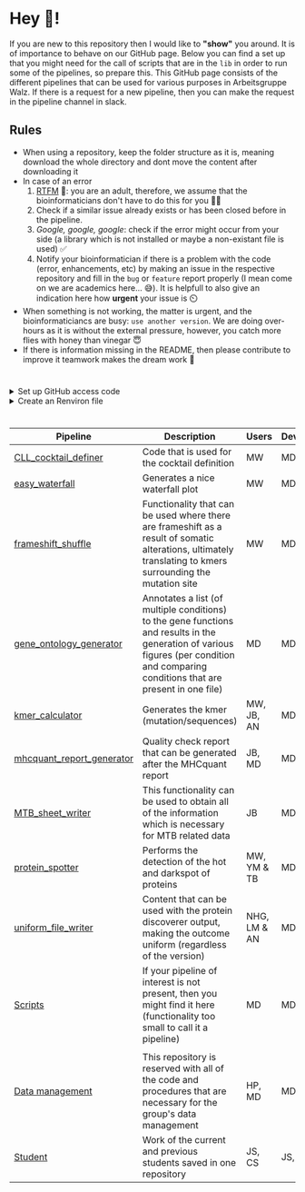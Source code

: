 
# Hey 👋!

If you are new to this repository then I would like to **"show"** you around. It is of importance to behave on our GitHub page. Below you can find a set up that you might need for the call of scripts that are in the `lib` in order to run some of the pipelines, so prepare this. This GitHub page consists of the different pipelines that can be used for various purposes in Arbeitsgruppe Walz. If there is a request for a new pipeline, then you can make the request in the pipeline channel in slack.

## Rules
* When using a repository, keep the folder structure as it is, meaning download the whole directory and dont move the content after downloading it
* In case of an error
  1. [RTFM](https://nl.wikipedia.org/wiki/Read_the_fucking_manual) 🤦: you are an adult, therefore, we assume that the bioinformaticians don't have to do this for you 🤷‍♀️
  2. Check if a similar issue already exists or has been closed before in the pipeline.
  3. *Google, google, google*: check if the error might occur from your side (a library which is not installed or maybe a non-existant file is used) ✅
  4. Notify your bioinformatician if there is a problem with the code (error, enhancements, etc) by making an issue in the respective repository and fill in the `bug` or `feature` report properly (I mean come on we are academics here... 😅). It is helpfull to also give an indication here how **urgent** your issue is ⏲️
* When something is not working, the matter is urgent, and the bioinformaticiancs are busy: `use another version`. We are doing over-hours as it is without the external pressure, however, you catch more flies with honey than vinegar 😇
* If there is information missing in the README, then please contribute to improve it teamwork makes the dream work 💪

#

<details markdown="1">

<summary>Set up GitHub access code</summary>

## General purpose
Since copy-pasting is a **sin**, script stored in the library can be accessed in other scripts easily. 
Before this is possible, you need to make sure that your personalized access token and github email address are stored on your computer in an external file. 
How this is done, can be read below.

1. Generate a new token on [GitHub](https://github.com/settings/tokens/new)
2. Add a note, describing where you are using this token for (example; `GITHUB_PAT`)
3. Fill in the expiration date (example; `90 days` or `No expiration`)
4. Select the following scopes:

    - [x] **repo**
      - [x] repo:status
      - [x] repo_deployment
      - [x] public_repo
      - [x] repo:invite
      - [x] security_events
    - [ ] **workflow**
    - [ ] **write:packages**
      - [ ] read:packages
    - [ ] **delete:packages**
    - [ ] **admin:org**
      - [ ] write:org
      - [ ] read:org
    - [ ] **admin:public_key**
      - [ ] write:public_key
      - [ ] read:public_key
    - [X] **admin:repo_hook**
      - [X] write:repo_hook
      - [X] read:repo_hook
    - [ ] **admin:org_hook**
    - [ ] **gist**
    - [ ] **notifications**
    - [ ] **user**
      - [ ] read:user
      - [ ] user:email
      - [ ] user:follow
    - [X] **delete_repo**
    - [ ] **write:discussion**
      - [ ] read:discussion
    - [ ] **admin:enterprise**
      - [ ] manage_billing:enterprise
      - [ ] read:enterprise
    - [ ] **admin:gpg_key**
      - [ ] write:gpg_key
      - [ ] read:gpg_key

5. Click on `Generate token`
6. Copy-paste the code which is highlighted in the green bar (this is your personalized access code) 

### Problems

If you want to have an overview about with codes are made, or if you want to remove or generate one, then you can go to the [Personalized access tokens] (https://github.com/settings/tokens) overview
Additionally, a detailed overview is provided in the GitHub [documents](https://docs.github.com/en/authentication/keeping-your-account-and-data-secure/creating-a-personal-access-token).

</details>

<details markdown="1">

<summary>Create an Renviron file</summary>

### Mac and Linux
1. Open the terminal (Control + Option + Shift + T / Ctrl+Alt+T) and type `touch $HOME/.Renviron`
2. To open the file you just created in the terminal using `open $HOME/.Renviron`

3. Then write the following information:
```
GITHUB_MAIL=[github email] 
GITHUB_PAT=[personalized access code]
```

4. This will save and store the content in an `.Renviron` file which is located in the Home folder.
5. If you opened RStudio, then reopen this.
6. As a test, run `Sys.getenv('GITHUB_MAIL')` to access the variable in R.

### Windows

1. Press Windows+R to open the Run dialog box, and then type `powershell` in the text box and open this. 
2. Copy this code into powershell

```
Add-Content c:\Users\$env:USERNAME\Documents\.Renviron "GITHUB_MAIL=[github email]"
Add-Content c:\Users\$env:USERNAME\Documents\.Renviron "GITHUB_PAT=[personalized access code]"
```
3. This will save and store the content in an `.Renviron` file in the Documents folder. 
4. If you opened RStudio, then reopen this. 
5. As a test, run `Sys.getenv('GITHUB_MAIL')` to access the variable in R.

### Problems
If you dont see anything when you run `Sys.getenv('GITHUB_MAIL')`, then the first rule when something goes wrong is [RTFM](https://en.wikipedia.org/wiki/RTFM), however you can also try to bribe your favorite bioinformatician (maybe this works).

</details>

#

| Pipeline | Description | Users | Developer(s) |
| --- | --- | --- | --- |
| [CLL_cocktail_definer](https://github.com/AG-Walz/CLL_cocktail_definer) | Code that is used for the cocktail definition | MW | MD |
| [easy_waterfall](https://github.com/AG-Walz/easy_waterfall) | Generates a nice waterfall plot | MW | MD |
| [frameshift_shuffle](https://github.com/AG-Walz/frameshift_shuffle) | Functionality that can be used where there are frameshift as a result of somatic alterations, ultimately translating to kmers surrounding the mutation site | MW | MD |
| [gene_ontology_generator](https://github.com/AG-Walz/gene_ontology_annotator) | Annotates a list (of multiple conditions) to the gene functions and results in the generation of various figures (per condition and comparing conditions that are present in one file)  | MD | MD |
| [kmer_calculator](https://github.com/AG-Walz/kmer_calculator) | Generates the kmer (mutation/sequences) | MW, JB, AN | MD |
| [mhcquant_report_generator](https://github.com/AG-Walz/mhcquant_report_generator) | Quality check report that can be generated after the MHCquant report | JB, MD | MD |
| [MTB_sheet_writer](https://github.com/AG-Walz/MTB_sheet_writer) | This functionality can be used to obtain all of the information which is necessary for MTB related data | JB | MD |
| [protein_spotter](https://github.com/AG-Walz/protein_spotter) | Performs the detection of the hot and darkspot of proteins | MW, YM & TB | MD |
| [uniform_file_writer](https://github.com/AG-Walz/uniform_file_writer) | Content that can be used with the protein discoverer output, making the outcome uniform (regardless of the version) | NHG, LM & AN | MD |
| [Scripts](https://github.com/AG-Walz/smallScripts) | If your pipeline of interest is not present, then you might find it here (functionality too small to call it a pipeline)| MD | MD|
||||
| [Data management](https://github.com/AG-Walz/data-management) | This repository is reserved with all of the code and procedures that are necessary for the group's data management| HP, MD | MD |
| [Student](https://github.com/AG-Walz/students) | Work of the current and previous students saved in one repository | JS, CS | JS, CS |
